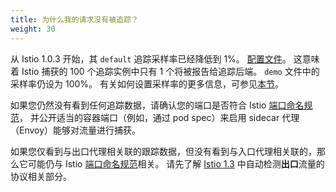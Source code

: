 ```yaml
---
title: 为什么我的请求没有被追踪？
weight: 30
---
```


从 Istio 1.0.3 开始，其 `default` 追踪采样率已经降低到 1%。
[配置文件](/zh/docs/setup/additional-setup/config-profiles/)。
这意味着 Istio 捕获的 100 个追踪实例中只有 1 个将被报告给追踪后端。
`demo` 文件中的采样率仍设为 100%。
有关如何设置采样率的更多信息，可参见[本节](/zh/docs/tasks/observability/distributed-tracing/overview/#trace-sampling)。

如果您仍然没有看到任何追踪数据，请确认您的端口是否符合 Istio [端口命名规范](/zh/faq/traffic-management/#naming-port-convention)，
并公开适当的容器端口（例如，通过 pod spec）来启用 sidecar 代理（Envoy）能够对流量进行捕获。

如果您仅看到与出口代理相关联的跟踪数据，但没有看到与入口代理相关联的，那么它可能仍与 Istio [端口命名规范](/zh/faq/traffic-management/#naming-port-convention)相关。
请先了解 [Istio 1.3](/zh/news/releases/1.3.x/announcing-1.3/#intelligent-protocol-detection-experimental) 中自动检测**出口**流量的协议相关部分。
